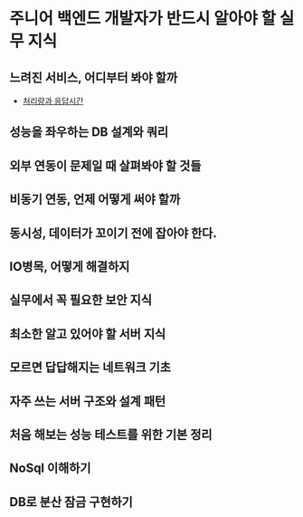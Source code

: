 # 주니어 백엔드 개발자가 반드시 알아야 할 실무 지식

## 느려진 서비스, 어디부터 봐야 할까
- [처리량과 응답시간](./느려진%20서비스%20어디부터%20봐야할까/처리량과%20응답%20시간.md)
## 성능을 좌우하는 DB 설계와 쿼리

## 외부 연동이 문제일 때 살펴봐야 할 것들

## 비동기 연동, 언제 어떻게 써야 할까

## 동시성, 데이터가 꼬이기 전에 잡아야 한다.

## IO병목, 어떻게 해결하지

## 실무에서 꼭 필요한 보안 지식

## 최소한 알고 있어야 할 서버 지식

## 모르면 답답해지는 네트워크 기초

## 자주 쓰는 서버 구조와 설계 패턴

## 처음 해보는 성능 테스트를 위한 기본 정리

## NoSql 이해하기

## DB로 분산 잠금 구현하기